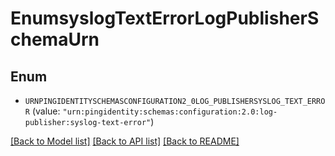 # EnumsyslogTextErrorLogPublisherSchemaUrn

## Enum


* `URNPINGIDENTITYSCHEMASCONFIGURATION2_0LOG_PUBLISHERSYSLOG_TEXT_ERROR` (value: `"urn:pingidentity:schemas:configuration:2.0:log-publisher:syslog-text-error"`)


[[Back to Model list]](../README.md#documentation-for-models) [[Back to API list]](../README.md#documentation-for-api-endpoints) [[Back to README]](../README.md)


